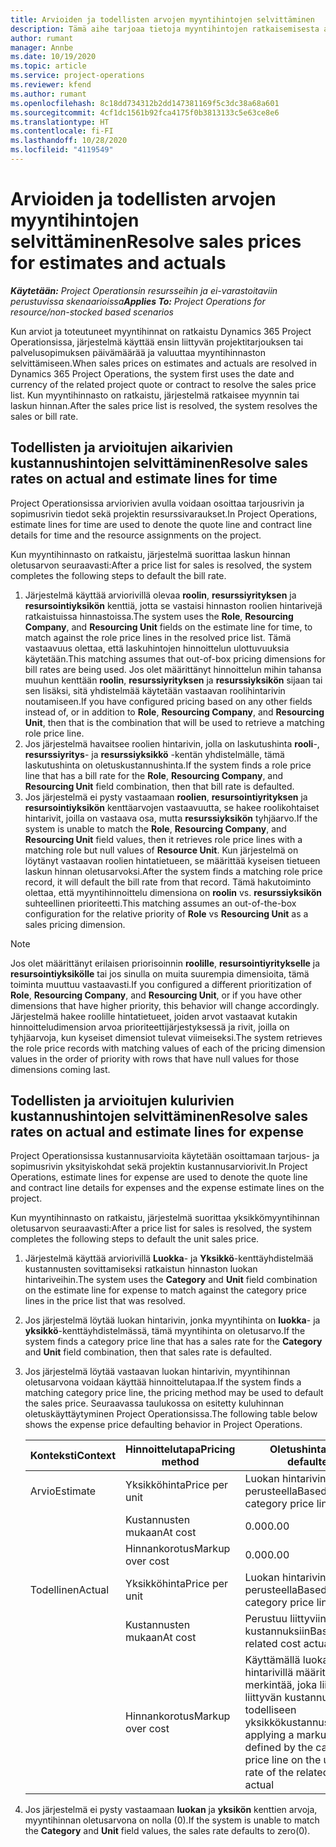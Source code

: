 ```yaml
---
title: Arvioiden ja todellisten arvojen myyntihintojen selvittäminen
description: Tämä aihe tarjoaa tietoja myyntihintojen ratkaisemisesta arvioiden ja todellisuuden mukaan.
author: rumant
manager: Annbe
ms.date: 10/19/2020
ms.topic: article
ms.service: project-operations
ms.reviewer: kfend
ms.author: rumant
ms.openlocfilehash: 8c18dd734312b2dd147381169f5c3dc38a68a601
ms.sourcegitcommit: 4cf1dc1561b92fca4175f0b3813133c5e63ce8e6
ms.translationtype: HT
ms.contentlocale: fi-FI
ms.lasthandoff: 10/28/2020
ms.locfileid: "4119549"
---
```

# <a name="resolve-sales-prices-for-estimates-and-actuals"></a><span data-ttu-id="f31d7-103">Arvioiden ja todellisten arvojen myyntihintojen selvittäminen</span><span class="sxs-lookup"><span data-stu-id="f31d7-103">Resolve sales prices for estimates and actuals</span></span>

<span data-ttu-id="f31d7-104">_**Käytetään:** Project Operationsin resursseihin ja ei-varastoitaviin perustuvissa skenaarioissa_</span><span class="sxs-lookup"><span data-stu-id="f31d7-104">_**Applies To:** Project Operations for resource/non-stocked based scenarios_</span></span>

<span data-ttu-id="f31d7-105">Kun arviot ja toteutuneet myyntihinnat on ratkaistu Dynamics 365 Project Operationsissa, järjestelmä käyttää ensin liittyvän projektitarjouksen tai palvelusopimuksen päivämäärää ja valuuttaa myyntihinnaston selvittämiseen.</span><span class="sxs-lookup"><span data-stu-id="f31d7-105">When sales prices on estimates and actuals are resolved in Dynamics 365 Project Operations, the system first uses the date and currency of the related project quote or contract to resolve the sales price list.</span></span> <span data-ttu-id="f31d7-106">Kun myyntihinnasto on ratkaistu, järjestelmä ratkaisee myynnin tai laskun hinnan.</span><span class="sxs-lookup"><span data-stu-id="f31d7-106">After the sales price list is resolved, the system resolves the sales or bill rate.</span></span>

## <a name="resolve-sales-rates-on-actual-and-estimate-lines-for-time"></a><span data-ttu-id="f31d7-107">Todellisten ja arvioitujen aikarivien kustannushintojen selvittäminen</span><span class="sxs-lookup"><span data-stu-id="f31d7-107">Resolve sales rates on actual and estimate lines for time</span></span>

<span data-ttu-id="f31d7-108">Project Operationsissa arviorivien avulla voidaan osoittaa tarjousrivin ja sopimusrivin tiedot sekä projektin resurssivaraukset.</span><span class="sxs-lookup"><span data-stu-id="f31d7-108">In Project Operations, estimate lines for time are used to denote the quote line and contract line details for time and the resource assignments on the project.</span></span>

<span data-ttu-id="f31d7-109">Kun myyntihinnasto on ratkaistu, järjestelmä suorittaa laskun hinnan oletusarvon seuraavasti:</span><span class="sxs-lookup"><span data-stu-id="f31d7-109">After a price list for sales is resolved, the system completes the following steps to default the bill rate.</span></span>

1. <span data-ttu-id="f31d7-110">Järjestelmä käyttää arviorivillä olevaa **roolin**, **resurssiyrityksen** ja **resursointiyksikön** kenttiä, jotta se vastaisi hinnaston roolien hintarivejä ratkaistuissa hinnastoissa.</span><span class="sxs-lookup"><span data-stu-id="f31d7-110">The system uses the **Role**, **Resourcing Company**, and **Resourcing Unit** fields on the estimate line for time, to match against the role price lines in the resolved price list.</span></span> <span data-ttu-id="f31d7-111">Tämä vastaavuus olettaa, että laskuhintojen hinnoittelun ulottuvuuksia käytetään.</span><span class="sxs-lookup"><span data-stu-id="f31d7-111">This matching assumes that out-of-box pricing dimensions for bill rates are being used.</span></span> <span data-ttu-id="f31d7-112">Jos olet määrittänyt hinnoittelun mihin tahansa muuhun kenttään **roolin**, **resurssiyrityksen** ja **resurssiyksikön** sijaan tai sen lisäksi, sitä yhdistelmää käytetään vastaavan roolihintarivin noutamiseen.</span><span class="sxs-lookup"><span data-stu-id="f31d7-112">If you have configured pricing based on any other fields instead of, or in addition to **Role**, **Resourcing Company**, and **Resourcing Unit**, then that is the combination that will be used to retrieve a matching role price line.</span></span>
2. <span data-ttu-id="f31d7-113">Jos järjestelmä havaitsee roolien hintarivin, jolla on laskutushinta **rooli**-, **resurssiyritys**- ja **resurssiyksikkö** -kentän yhdistelmälle, tämä laskutushinta on oletuskustannushinta.</span><span class="sxs-lookup"><span data-stu-id="f31d7-113">If the system finds a role price line that has a bill rate for the **Role**, **Resourcing Company**, and **Resourcing Unit** field combination, then that bill rate is defaulted.</span></span>
3. <span data-ttu-id="f31d7-114">Jos järjestelmä ei pysty vastaamaan **roolien**, **resursointiyrityksen** ja **resursointiyksikön** kenttäarvojen vastaavuutta, se hakee roolikohtaiset hintarivit, joilla on vastaava osa, mutta **resurssiyksikön** tyhjäarvo.</span><span class="sxs-lookup"><span data-stu-id="f31d7-114">If the system is unable to match the **Role**, **Resourcing Company**, and **Resourcing Unit** field values, then it retrieves role price lines with a matching role but null values of **Resource Unit**.</span></span> <span data-ttu-id="f31d7-115">Kun järjestelmä on löytänyt vastaavan roolien hintatietueen, se määrittää kyseisen tietueen laskun hinnan oletusarvoksi.</span><span class="sxs-lookup"><span data-stu-id="f31d7-115">After the system finds a matching role price record, it will default the bill rate from that record.</span></span> <span data-ttu-id="f31d7-116">Tämä hakutoiminto olettaa, että myyntihinnoittelu dimensiona on **roolin** vs. **resurssiyksikön** suhteellinen prioriteetti.</span><span class="sxs-lookup"><span data-stu-id="f31d7-116">This matching assumes an out-of-the-box configuration for the relative priority of **Role** vs **Resourcing Unit** as a sales pricing dimension.</span></span>

> [!NOTE]
> <span data-ttu-id="f31d7-117">Jos olet määrittänyt erilaisen priorisoinnin **roolille**, **resursointiyritykselle** ja **resursointiyksikölle** tai jos sinulla on muita suurempia dimensioita, tämä toiminta muuttuu vastaavasti.</span><span class="sxs-lookup"><span data-stu-id="f31d7-117">If you configured a different prioritization of **Role**, **Resourcing Company**, and **Resourcing Unit**, or if you have other dimensions that have higher priority, this behavior will change accordingly.</span></span> <span data-ttu-id="f31d7-118">Järjestelmä hakee roolille hintatietueet, joiden arvot vastaavat kutakin hinnoitteludimension arvoa prioriteettijärjestyksessä ja rivit, joilla on tyhjäarvoja, kun kyseiset dimensiot tulevat viimeiseksi.</span><span class="sxs-lookup"><span data-stu-id="f31d7-118">The system retrieves the role price records with matching values of each of the pricing dimension values in the order of priority with rows that have null values for those dimensions coming last.</span></span>

## <a name="resolve-sales-rates-on-actual-and-estimate-lines-for-expense"></a><span data-ttu-id="f31d7-119">Todellisten ja arvioitujen kulurivien kustannushintojen selvittäminen</span><span class="sxs-lookup"><span data-stu-id="f31d7-119">Resolve sales rates on actual and estimate lines for expense</span></span>

<span data-ttu-id="f31d7-120">Project Operationsissa kustannusarvioita käytetään osoittamaan tarjous- ja sopimusrivin yksityiskohdat sekä projektin kustannusarviorivit.</span><span class="sxs-lookup"><span data-stu-id="f31d7-120">In Project Operations, estimate lines for expense are used to denote the quote line and contract line details for expenses and the expense estimate lines on the project.</span></span>

<span data-ttu-id="f31d7-121">Kun myyntihinnasto on ratkaistu, järjestelmä suorittaa yksikkömyyntihinnan oletusarvon seuraavasti:</span><span class="sxs-lookup"><span data-stu-id="f31d7-121">After a price list for sales is resolved, the system completes the following steps to default the unit sales price.</span></span>

1. <span data-ttu-id="f31d7-122">Järjestelmä käyttää arviorivillä **Luokka**- ja **Yksikkö**-kenttäyhdistelmää kustannusten sovittamiseksi ratkaistun hinnaston luokan hintariveihin.</span><span class="sxs-lookup"><span data-stu-id="f31d7-122">The system uses the **Category** and **Unit** field combination on the estimate line for expense to match against the category price lines in the price list that was resolved.</span></span>
2. <span data-ttu-id="f31d7-123">Jos järjestelmä löytää luokan hintarivin, jonka myyntihinta on **luokka**- ja **yksikkö**-kenttäyhdistelmässä, tämä myyntihinta on oletusarvo.</span><span class="sxs-lookup"><span data-stu-id="f31d7-123">If the system finds a category price line that has a sales rate for the **Category** and **Unit** field combination, then that sales rate is defaulted.</span></span>
3. <span data-ttu-id="f31d7-124">Jos järjestelmä löytää vastaavan luokan hintarivin, myyntihinnan oletusarvona voidaan käyttää hinnoittelutapaa.</span><span class="sxs-lookup"><span data-stu-id="f31d7-124">If the system finds a matching category price line, the pricing method may be used to default the sales price.</span></span> <span data-ttu-id="f31d7-125">Seuraavassa taulukossa on esitetty kuluhinnan oletuskäyttäytyminen Project Operationsissa.</span><span class="sxs-lookup"><span data-stu-id="f31d7-125">The following table below shows the expense price defaulting behavior in Project Operations.</span></span>

    | <span data-ttu-id="f31d7-126">Konteksti</span><span class="sxs-lookup"><span data-stu-id="f31d7-126">Context</span></span> | <span data-ttu-id="f31d7-127">Hinnoittelutapa</span><span class="sxs-lookup"><span data-stu-id="f31d7-127">Pricing method</span></span> | <span data-ttu-id="f31d7-128">Oletushinta</span><span class="sxs-lookup"><span data-stu-id="f31d7-128">Price defaulted</span></span> |
    | --- | --- | --- |
    | <span data-ttu-id="f31d7-129">Arvio</span><span class="sxs-lookup"><span data-stu-id="f31d7-129">Estimate</span></span> | <span data-ttu-id="f31d7-130">Yksikköhinta</span><span class="sxs-lookup"><span data-stu-id="f31d7-130">Price per unit</span></span> | <span data-ttu-id="f31d7-131">Luokan hintarivin perusteella</span><span class="sxs-lookup"><span data-stu-id="f31d7-131">Based on the category price line</span></span> |
    | &nbsp; | <span data-ttu-id="f31d7-132">Kustannusten mukaan</span><span class="sxs-lookup"><span data-stu-id="f31d7-132">At cost</span></span> | <span data-ttu-id="f31d7-133">0.00</span><span class="sxs-lookup"><span data-stu-id="f31d7-133">0.00</span></span> |
    | &nbsp; | <span data-ttu-id="f31d7-134">Hinnankorotus</span><span class="sxs-lookup"><span data-stu-id="f31d7-134">Markup over cost</span></span> | <span data-ttu-id="f31d7-135">0.00</span><span class="sxs-lookup"><span data-stu-id="f31d7-135">0.00</span></span> |
    | <span data-ttu-id="f31d7-136">Todellinen</span><span class="sxs-lookup"><span data-stu-id="f31d7-136">Actual</span></span> | <span data-ttu-id="f31d7-137">Yksikköhinta</span><span class="sxs-lookup"><span data-stu-id="f31d7-137">Price per unit</span></span> | <span data-ttu-id="f31d7-138">Luokan hintarivin perusteella</span><span class="sxs-lookup"><span data-stu-id="f31d7-138">Based on the category price line</span></span> |
    | &nbsp; | <span data-ttu-id="f31d7-139">Kustannusten mukaan</span><span class="sxs-lookup"><span data-stu-id="f31d7-139">At cost</span></span> | <span data-ttu-id="f31d7-140">Perustuu liittyviin todellisiin kustannuksiin</span><span class="sxs-lookup"><span data-stu-id="f31d7-140">Based on the related cost actual</span></span> |
    | &nbsp; | <span data-ttu-id="f31d7-141">Hinnankorotus</span><span class="sxs-lookup"><span data-stu-id="f31d7-141">Markup over cost</span></span> | <span data-ttu-id="f31d7-142">Käyttämällä luokan hintarivillä määritettyä merkintää, joka liittyy liittyvän kustannuksen todelliseen yksikkökustannushintaan</span><span class="sxs-lookup"><span data-stu-id="f31d7-142">By applying a markup as defined by the category price line on the unit cost rate of the related cost actual</span></span> |

4. <span data-ttu-id="f31d7-143">Jos järjestelmä ei pysty vastaamaan **luokan** ja **yksikön** kenttien arvoja, myyntihinnan oletusarvona on nolla (0).</span><span class="sxs-lookup"><span data-stu-id="f31d7-143">If the system is unable to match the **Category** and **Unit** field values, the sales rate defaults to zero(0).</span></span>
